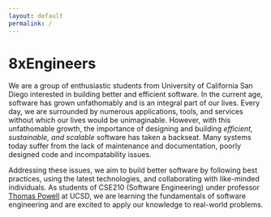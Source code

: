 ```yaml
---
layout: default
permalink: /
---
```


# 8xEngineers

We are a group of enthusiastic students from University of California San Diego interested in building better and efficient software. In the current age, software has grown unfathomably and is an integral part of our lives. Every day, we are surrounded by numerous applications, tools, and services without which our lives would be unimaginable. However, with this unfathomable growth, the importance of designing and building _efficient, sustainable, and scalable_ software has taken a backseat. Many systems today suffer from the lack of maintenance and documentation, poorly designed code and incompatability issues. 

Addressing these issues, we aim to build better software by following best practices, using the latest technologies, and collaborating with like-minded individuals. As students of CSE210 (Software Engineering) under professor [Thomas Powell](https://classes.pint.com) at UCSD, we are learning the fundamentals of software engineering and are excited to apply our knowledge to real-world problems.